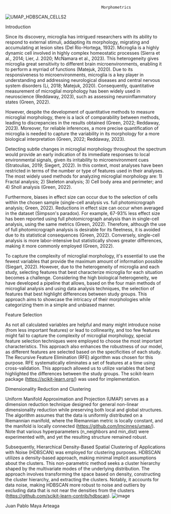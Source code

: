                                               Morphometrics

![UMAP_HDBSCAN_CELLS2](https://github.com/Maya-Arteaga/Morphology/assets/70504322/ccab3478-0ad0-4d50-9b80-f754a08a884b)

Introduction 

Since its discovery, microglia has intrigued researchers with its ability to respond to external stimuli, addapting its morphology, 
migrating and accumulating at lesion sites (Del Rio-Hortega, 1932). Microglia is a highly dynamic cell involved in highly complex 
homeostatic processes (Sierra et al., 2014; Lier, J. 2020; McNamara et al., 2023). This heterogeneity gives microglia great sensitivity
to different brain microenvironments, enabling it to perform a myrriad of functions (Matejuk, 2020). Due to its responsiveness to 
microenvironments, microglia is a key player in understanding and addressing neurological diseases and central nervous system 
disorders (Li, 2018; Matejuk, 2020). Consequently, quantitative measurement of microglial morphology has been widely used in 
neuroscience (Reddaway, 2023), such as assessing neuroinflammatory states (Green, 2022).

However, despite the development of quantitative methods to measure microglial morphology, there is a lack of comparability between
methods, leading to discrepancies in the results obtained (Green, 2022; Reddaway, 2023). Moreover, for reliable inferences, a more
precise quantification of microglia is needed to capture the variability in its morphology for a more biological interpretation 
(Green, 2022; Reddaway, 2023).

Detecting subtle changes in microglial morphology throughout the spectrum would provide an early indication of its immediate responses to
local environmental signals, given its irritability to microenvironment cues (Stratoulias, 2019; Siegert, 2022). In this context, most 
analyses have been restricted in terms of the number or type of features used in their analyses. The most widely used methods for analyzing
microglial morphology are: 1) Fractal analysis; 2) Skeleton analysis; 3) Cell body area and perimeter; and 4) Sholl analysis (Green, 2022).

Furthermore, biases in effect size can occur due to the selection of cells within the chosen sample (single-cell analysis vs. full photomicrograph
analysis; Green, 2022). Reductions in effect size can occur when averaged in the dataset (Simpson's paradox). For example, 67-93% less effect size
has been reported using full photomicrograph analysis than in single-cell analysis, using the same metrics (Green, 2022). Therefore, although 
the use of full photomicrograph analysis is desirable for its fleetness, it is avoided due to its statistical consequences (Green, 2022). 
Conversely, single-cell analysis is more labor-intensive but statistically shows greater differences, making it more commonly employed (Green, 2022).

To capture the complexity of microglial morphology, it's essential to use the fewest variables that provide the maximum amount of information possible 
(Siegart, 2022). However, due to the heterogeneity of microglia and each study, selecting features that best characterize microglia for each situation 
becomes a challenge. Considering the high biological heterogeneity, we have developed a pipeline that allows, based on the four main methods of microglial 
analysis and using data analysis techniques, the selection of features that best highlight differences between study groups. This approach aims to showcase
the intricacy of their morphologies while categorizing them in a simple and unbiased manner.



Feature Selection

As not all calculated variables are helpful and many might introduce noise (from less important features) or lead to collinearity, and too few features might fail to capture the complexity of microglial morphology, special feature selection techniques were employed to choose the most important characteristics. This approach also enhances the robustness of our model, as different features are selected based on the specificities of each study. The Recursive Feature Elimination (RFE) algorithm was chosen for this purpose. RFE systematically eliminates a set of features at a time using cross-validation. This approach allowed us to utilize variables that best highlighted the differences between the study groups. The scikit-learn package (https://scikit-learn.org/) was used for implementation.



Dimensionality Reduction and Clustering

Uniform Manifold Approximation and Projection (UMAP) serves as a dimension reduction technique designed for general non-linear dimensionality reduction while preserving both local and global structures. The algorithm assumes that the data is uniformly distributed on a Riemannian manifold, where the Riemannian metric is locally constant, and the manifold is locally connected (https://github.com/lmcinnes/umap/). Note that various hyperparameters (n_neighbors and min_dist) were experimented with, and yet the resulting structure remained robust.

Subsequently, Hierarchical Density-Based Spatial Clustering of Applications with Noise (HDBSCAN) was employed for clustering purposes. HDBSCAN utilizes a density-based approach, making minimal implicit assumptions about the clusters. This non-parametric method seeks a cluster hierarchy shaped by the multivariate modes of the underlying distribution. The approach involves transforming the space based on density, constructing the cluster hierarchy, and extracting the clusters. Notably, it accounts for data noise, making HDBSCAN more robust to noise and outliers by excluding data that is not near the densities from the clusters (https://github.com/scikit-learn-contrib/hdbscan).
![image](https://github.com/Maya-Arteaga/Morphology/assets/70504322/b8354d62-8a13-4fdc-9963-385fe5c1d310)




Juan Pablo Maya Arteaga
